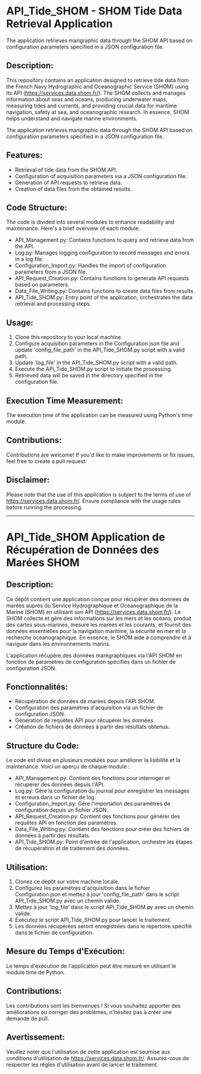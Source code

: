 # API_Tide_SHOM - SHOM Tide Data Retrieval Application
The application retrieves marigraphic data through the SHOM API based on configuration parameters specified in a JSON configuration file.

## Description:
This repository contains an application designed to retrieve tide data from the French Navy Hydrographic and Oceanographic Service (SHOM) using its API (https://services.data.shom.fr/). The SHOM collects and manages information about seas and oceans, producing underwater maps, measuring tides and currents, and providing crucial data for maritime navigation, safety at sea, and oceanographic research. In essence, SHOM helps understand and navigate marine environments.

The application retrieves marigraphic data through the SHOM API based on configuration parameters specified in a JSON configuration file.

## Features:

- Retrieval of tide data from the SHOM API.
- Configuration of acquisition parameters via a JSON configuration file.
- Generation of API requests to retrieve data.
- Creation of data files from the obtained results.

## Code Structure:

The code is divided into several modules to enhance readability and maintenance. Here's a brief overview of each module:

- API_Management.py: Contains functions to query and retrieve data from the API.
- Log.py: Manages logging configuration to record messages and errors in a log file.
- Configuration_Import.py: Handles the import of configuration parameters from a JSON file.
- API_Request_Creation.py: Contains functions to generate API requests based on parameters.
- Data_File_Writing.py: Contains functions to create data files from results.
- API_Tide_SHOM.py: Entry point of the application, orchestrates the data retrieval and processing steps.

## Usage:

1. Clone this repository to your local machine.
2. Configure acquisition parameters in the Configuration.json file and update 'config_file_path' in the API_Tide_SHOM.py script with a valid path.
3. Update 'log_file' in the API_Tide_SHOM.py script with a valid path.
4. Execute the API_Tide_SHOM.py script to initiate the processing.
5. Retrieved data will be saved in the directory specified in the configuration file.

## Execution Time Measurement:

The execution time of the application can be measured using Python's time module.

## Contributions:

Contributions are welcome! If you'd like to make improvements or fix issues, feel free to create a pull request.

## Disclaimer:

Please note that the use of this application is subject to the terms of use of https://services.data.shom.fr/. Ensure compliance with the usage rules before running the processing.

_________________________________________________________________________________________________________________________________________________________________________________________________________________________

# API_Tide_SHOM Application de Récupération de Données des Marées SHOM

## Description:

Ce dépôt contient une application conçue pour récupérer des données de marées auprès du Service Hydrographique et Océanographique de la Marine (SHOM) en utilisant son API (https://services.data.shom.fr/). Le SHOM collecte et gère des informations sur les mers et les océans, produit des cartes sous-marines, mesure les marées et les courants, et fournit des données essentielles pour la navigation maritime, la sécurité en mer et la recherche océanographique. En essence, le SHOM aide à comprendre et à naviguer dans les environnements marins.

L'application récupère des données marégraphiques via l'API SHOM en fonction de paramètres de configuration spécifiés dans un fichier de configuration JSON.

## Fonctionnalités:

- Récupération de données de marées depuis l'API SHOM.
- Configuration des paramètres d'acquisition via un fichier de configuration JSON.
- Génération de requêtes API pour récupérer les données.
- Création de fichiers de données à partir des résultats obtenus.

## Structure du Code:

Le code est divisé en plusieurs modules pour améliorer la lisibilité et la maintenance. Voici un aperçu de chaque module :

- API_Management.py: Contient des fonctions pour interroger et récupérer des données depuis l'API.
- Log.py: Gère la configuration du journal pour enregistrer les messages et erreurs dans un fichier de log.
- Configuration_Import.py: Gère l'importation des paramètres de configuration depuis un fichier JSON.
- API_Request_Creation.py: Contient des fonctions pour générer des requêtes API en fonction des paramètres.
- Data_File_Writing.py: Contient des fonctions pour créer des fichiers de données à partir des résultats.
- API_Tide_SHOM.py: Point d'entrée de l'application, orchestre les étapes de récupération et de traitement des données.

## Utilisation:

1. Clonez ce dépôt sur votre machine locale.
2. Configurez les paramètres d'acquisition dans le fichier Configuration.json et mettez à jour 'config_file_path' dans le script API_Tide_SHOM.py avec un chemin valide.
3. Mettez à jour 'log_file' dans le script API_Tide_SHOM.py avec un chemin valide.
4. Exécutez le script API_Tide_SHOM.py pour lancer le traitement.
5. Les données récupérées seront enregistrées dans le répertoire spécifié dans le fichier de configuration.

## Mesure du Temps d'Exécution:

Le temps d'exécution de l'application peut être mesuré en utilisant le module time de Python.

## Contributions:

Les contributions sont les bienvenues ! Si vous souhaitez apporter des améliorations ou corriger des problèmes, n'hésitez pas à créer une demande de pull.

## Avertissement:

Veuillez noter que l'utilisation de cette application est soumise aux conditions d'utilisation de https://services.data.shom.fr/. Assurez-vous de respecter les règles d'utilisation avant de lancer le traitement.
